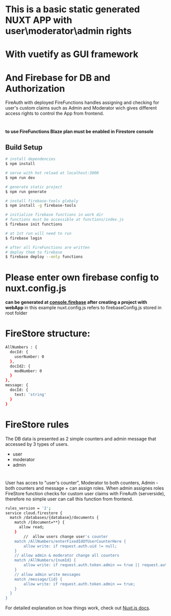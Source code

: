 # This is a basic static generated NUXT APP with user\moderator\admin rights
# With vuetify as GUI framework
# And Firebase for DB and Authorization
FireAuth with deployed FireFunctions handles assigning and checking for user's custom claims such as Admin and Moderator
wich gives different access rights to control the App from frontend.
#
**to use FireFunctions Blaze plan must be enabled in Firestore console**

## Build Setup

```bash
# install dependencies
$ npm install

# serve with hot reload at localhost:3000
$ npm run dev

# generate static project
$ npm run generate

# install firebase-tools globaly
$ npm install -g firebase-tools

# initialize firebase functions in work dir
# functions must be accessible at functions/index.js
$ firebase init functions

# at 1st run will need to run
$ firebase login

# after all FireFunctions are written
# deploy them to firebase
$ firebase deploy --only functions

```
# Please enter own firebase config to nuxt.config.js
**can be generated at [console.firebase](https://console.firebase.google.com/) after creating a project with webApp**
in this example nuxt.config.js refers to firebaseConfig.js stored in root folder

# FireStore structure:
```bash
AllNumbers : {
  docId: {
    userNumber: 0
  },
  docId2: {
    modNumber: 0
  }
},
message: {
  docId: {
    text: 'string'
  }
}
```

# FireStore rules
The DB data is presented as 2 simple counters and admin message that accessed by 3 types of users.
- user
- moderator
- admin
#
User has acces to "user's counter", Moderator to both counters, Admin - both counters and message + can assign roles.
When admin assignes roles FireStore function checks for custom user claims with FireAuth (serverside), therefore no simple user can call this function from frontend.

```bash
rules_version = '2';
service cloud.firestore {
  match /databases/{database}/documents {
    match /{document=**} {
      allow read;
    }
		//	allow users change user's counter
    match /AllNumbers/enterFixedIdOfUserCounterHere {
    	allow write: if request.auth.uid != null;
    }
    // allow admin & moderator change all counters
    match /AllNumbers/{numId} {
    	allow write: if request.auth.token.admin == true || request.auth.token.moderator == true;
    }
    // allow admin write messages
    match /message/{id} {
    	allow write: if request.auth.token.admin == true;
    }
  }
}

```

For detailed explanation on how things work, check out [Nuxt.js docs](https://nuxtjs.org).
